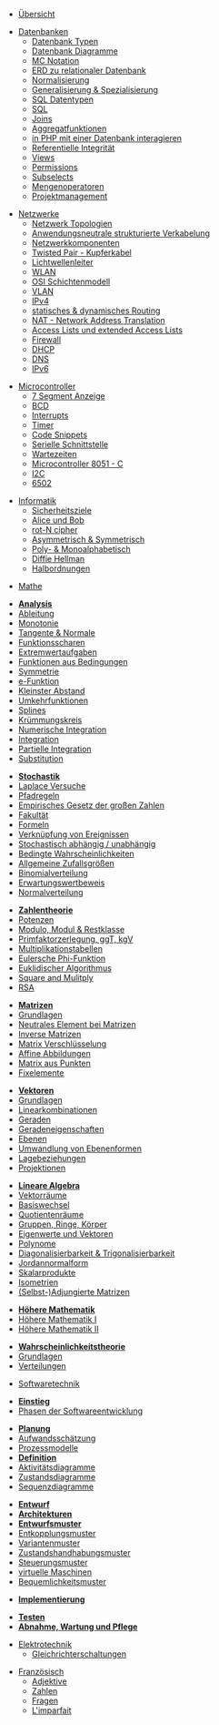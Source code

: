 * [Übersicht](/)
<!-- /// [db-db] -->
* [Datenbanken](/db/db)
  * [Datenbank Typen](/db/datenbank_typen.md)
  * [Datenbank Diagramme](db/diagramme.md)
  * [MC Notation](db/mc_notation.md)
  * [ERD zu relationaler Datenbank](db/erd_zu_db.md)
  * [Normalisierung](db/normalisierung.md)
  * [Generalisierung & Spezialisierung](db/generalisierung_spezialisierung.md)
  * [SQL Datentypen](db/datentypen.md)
  * [SQL](db/sql.md)
  * [Joins](db/joins.md)
  * [Aggregatfunktionen](db/aggregatfunktionen.md)
  * [in PHP mit einer Datenbank interagieren](db/php_db_interaktionen.md)
  * [Referentielle Integrität](db/referentielle_integrität.md)
  * [Views](db/views.md)
  * [Permissions](db/permissions.md)
  * [Subselects](db/subselects.md)
  * [Mengenoperatoren](db/mengenoperatoren.md)
  * [Projektmanagement](db/projektmanagement.md)
<!-- /// [db-db] -->
<!-- /// [netzwerke-netzwerke] -->
* [Netzwerke](/netzwerke/netzwerke)
  * [Netzwerk Topologien](/netzwerke/topologien.md)
  * [Anwendungsneutrale strukturierte Verkabelung](/netzwerke/strukturierte_verkabelung.md)
  * [Netzwerkkomponenten](/netzwerke/netzwerkkomponenten.md)
  * [Twisted Pair - Kupferkabel](/netzwerke/twisted_pair.md)
  * [Lichtwellenleiter](/netzwerke/lwl.md)
  * [WLAN](/netzwerke/wlan.md)
  * [OSI Schichtenmodell](/netzwerke/osi_schichtenmodell.md)
  * [VLAN](/netzwerke/vlan.md)
  * [IPv4](/netzwerke/ipv4.md)
  * [statisches & dynamisches Routing](/netzwerke/routing.md)
  * [NAT - Network Address Translation](/netzwerke/nat.md)
  * [Access Lists und extended Access Lists](/netzwerke/acl.md)
  * [Firewall](/netzwerke/firewall.md)
  * [DHCP](/netzwerke/dhcp.md)
  * [DNS](/netzwerke/dns.md)
  * [IPv6](/netzwerke/ipv6.md)
<!-- /// [netzwerke-netzwerke] -->
<!-- /// [microcontroller-microcontroller] -->
* [Microcontroller](microcontroller/microcontroller)
  * [7 Segment Anzeige](/microcontroller/7segment.md)
  * [BCD](/microcontroller/bcd.md)
  * [Interrupts](/microcontroller/interrupts.md)
  * [Timer](/microcontroller/timer.md)
  * [Code Snippets](/microcontroller/code_snippets.md)
  * [Serielle Schnittstelle](/microcontroller/serielle_schnittstelle.md)
  * [Wartezeiten](/microcontroller/wartezeiten.md)
  * [Microcontroller 8051 - C](/microcontroller/8051-C.md)
  * [I2C](/microcontroller/i2c.md)
  * [6502](/microcontroller/6502.md)
<!-- /// [microcontroller-microcontroller] -->
<!-- /// [informatik-informatik] -->
* [Informatik](informatik/informatik)
  * [Sicherheitsziele](informatik/sicherheitsziele.md)
  * [Alice und Bob](informatik/alice_und_bob.md)
  * [rot-N cipher](informatik/rot-n.md)
  * [Asymmetrisch & Symmetrisch](informatik/a_symmetrisch.md)
  * [Poly- & Monoalphabetisch](informatik/poly_mono_alphabetisch.md)
  * [Diffie Hellman](informatik/diffie_hellman.md)
  * [Halbordnungen](informatik/halbordnung.md)
<!-- /// [informatik-informatik] -->
<!-- /// [mathe-mathe] -->
* [Mathe](/mathe/mathe)
<!-- /// [mathe-analysis] -->
  * [**Analysis**](mathe/analysis.md)
  * [Ableitung](mathe/ableitung.md)
  * [Monotonie](mathe/monotonie.md)
  * [Tangente & Normale](mathe/tangente_normale.md)
  * [Funktionsscharen](mathe/funktionsscharen.md)
  * [Extremwertaufgaben](mathe/extremwertaufgaben.md)
  * [Funktionen aus Bedingungen](mathe/funktionen_aus_bedingungen.md)
  * [Symmetrie](mathe/symmetrie.md)
  * [e-Funktion](mathe/e-funktion.md)
  * [Kleinster Abstand](mathe/kleinster_abstand.md)
  * [Umkehrfunktionen](mathe/umkehrfunktionen.md)
  * [Splines](mathe/splines.md)
  * [Krümmungskreis](mathe/krümmungskreis.md)
  * [Numerische Integration](mathe/numerische_integration.md)
  * [Integration](mathe/integration.md)
  * [Partielle Integration](mathe/partielle_integration.md)
  * [Substitution](mathe/substitution.md)
<!-- /// [mathe-analysis] -->
<!-- /// [mathe-stochastik] -->
  * [**Stochastik**](/mathe/stochastik.md)
  * [Laplace Versuche](mathe/laplace.md)
  * [Pfadregeln](mathe/pfadregeln.md)
  * [Empirisches Gesetz der großen Zahlen](mathe/empirisches_gesetz_der_großen_zahlen.md)
  * [Fakultät](mathe/factorial.md)
  * [Formeln](mathe/stochastik_formeln.md)
  * [Verknüpfung von Ereignissen](mathe/verknüpfung_von_ereignissen.md)
  * [Stochastisch abhängig / unabhängig](mathe/stochastisch_abhängig_unabhängig.md)
  * [Bedingte Wahrscheinlichkeiten](/mathe/bedingte_wahrscheinlichkeiten.md)
  * [Allgemeine Zufallsgrößen](mathe/zufallsgrößen.md)
  * [Binomialverteilung](/mathe/binomialverteilung.md)
  * [Erwartungswertbeweis](mathe/erwartungswertbeweis.md)
  * [Normalverteilung](/mathe/normalverteilung.md)
<!-- /// [mathe-stochastik] -->
<!-- /// [mathe-zahlentheorie] -->
  * [**Zahlentheorie**](/mathe/zahlentheorie.md)
  * [Potenzen](mathe/potenzen.md)
  * [Modulo, Modul & Restklasse](mathe/modulo_modul_restklasse.md)
  * [Primfaktorzerlegung, ggT, kgV](mathe/primfaktorzerlegung_ggt_kgv.md)
  * [Multiplikationstabellen](mathe/multiplikationstabellen.md)
  * [Eulersche Phi-Funktion](mathe/phi.md)
  * [Euklidischer Algorithmus](mathe/euklidischer_algorithmus.md)
  * [Square and Mulitply](mathe/square_and_multiply.md)
  * [RSA](mathe/rsa.md)
<!-- /// [mathe-zahlentheorie] -->
<!-- /// [mathe-matrizen] -->
  * [**Matrizen**](/mathe/matrizen.md)
  * [Grundlagen](mathe/matrix_grundlagen.md)
  * [Neutrales Element bei Matrizen](mathe/matrix_neutrales_element.md)
  * [Inverse Matrizen](mathe/matrix_inverse.md)
  * [Matrix Verschlüsselung](mathe/matrix_verschluesselung.md)
  * [Affine Abbildungen](mathe/affine_abbildungen.md)
  * [Matrix aus Punkten](mathe/abbildungsmatrix_aus_punkten.md)
  * [Fixelemente](/mathe/fixelemente.md)
<!-- /// [mathe-matrizen] -->
<!-- /// [mathe-vektoren] -->
  * [**Vektoren**](/mathe/vektoren.md)
  * [Grundlagen](mathe/vektor_grundlagen.md)
  * [Linearkombinationen](/mathe/linearkombinationen.md)
  * [Geraden](/mathe/geraden.md)
  * [Geradeneigenschaften](/mathe/geradeneigenschaften.md)
  * [Ebenen](/mathe/ebenen.md)
  * [Umwandlung von Ebenenformen](/mathe/ebenenformumwandlungen.md)
  * [Lagebeziehungen](/mathe/lagebeziehungen.md)
  * [Projektionen](/mathe/projektionen.md)
<!-- /// [mathe-vektoren] -->
<!-- /// [mathe-lineare-algebra] -->
  * [**Lineare Algebra**](/mathe/lineare_algebra.md)
  * [Vektorräume](/mathe/vektorräume.md)
  * [Basiswechsel](/mathe/basiswechsel.md)
  * [Quotientenräume](/mathe/quotientenraum.md)
  * [Gruppen, Ringe, Körper](/mathe/gruppen_ringe_körper.md)
  * [Eigenwerte und Vektoren](/mathe/eigenwerte_vektoren.md)
  * [Polynome](/mathe/polynome.md)
  * [Diagonalisierbarkeit & Trigonalisierbarkeit](/mathe/diagonalisierbarkeit_trigonalisierbarkeit.md)
  * [Jordannormalform](/mathe/jordannormalform.md)
  * [Skalarprodukte](/mathe/skalarprodukte.md)
  * [Isometrien](/mathe/isometrien.md)
  * [(Selbst-)Adjungierte Matrizen](/mathe/adjungierte_matrizen.md)
<!-- /// [ mathe-lineare-algebra] -->
<!-- /// [mathe-höhere-mathematik] -->
  * [**Höhere Mathematik**](/mathe/höhere_mathematik.md)
  * [Höhere Mathematik I](/mathe/höhere_mathematik_1.md)
  * [Höhere Mathematik II](/mathe/höhere_mathematik_2.md)
<!-- /// [mathe-höhere-mathematik] -->
<!-- /// [mathe-wahrscheinlichkeitstheorie] -->
  * [**Wahrscheinlichkeitstheorie**](/mathe/wahrscheinlichkeitstheorie.md)
  * [Grundlagen](/mathe/wt_grundlagen.md)
  * [Verteilungen](/mathe/verteilungen.md)
<!-- /// [mathe-wahrscheinlichkeitstheorie] -->
<!-- /// [mathe-mathe] -->
<!-- /// [swt-swt] -->
* [Softwaretechnik](/swt/swt)
<!-- /// [swt-einstieg] -->
  * [**Einstieg**](/swt/einstieg.md)
  * [Phasen der Softwareentwicklung](/swt/phasen.md)
<!-- /// [swt-einstieg] -->
<!-- /// [swt-planung] -->
  * [**Planung**](/swt/planung.md)
  * [Aufwandsschätzung](/swt/aufwandsschätzung.md)
  * [Prozessmodelle](/swt/prozessmodelle.md)
  * [**Definition**](/swt/definition.md)
  * [Aktivitätsdiagramme](/swt/aktivitätsdiagramme.md)
  * [Zustandsdiagramme](/swt/zustandsdiagramme.md)
  * [Sequenzdiagramme](/swt/sequenzdiagramme.md)
<!-- /// [swt-planung] -->
<!-- /// [swt-entwurf] -->
  * [**Entwurf**](/swt/entwurf.md)
  * [**Architekturen**](/swt/architekturen.md)
  * [**Entwurfsmuster**](/swt/entwurfsmuster.md)
  * [Entkopplungsmuster](/swt/entkopplungsmuster.md)
  * [Variantenmuster](/swt/variantenmuster.md)
  * [Zustandshandhabungsmuster](/swt/zustandshandhabungsmuster.md)
  * [Steuerungsmuster](/swt/steuerungsmuster.md)
  * [virtuelle Maschinen](/swt/virtuelle_maschinen.md)
  * [Bequemlichkeitsmuster](/swt/bequemlichkeitsmuster.md)
<!-- /// [swt-entwurf] -->
<!-- /// [swt-implementierung] -->
  * [**Implementierung**](/swt/implementierung.md)
<!-- /// [swt-implementierung] -->
<!-- /// [swt-testen-wartung-pflege] -->
  * [**Testen**](/swt/testen.md)
  * [**Abnahme, Wartung und Pflege**](/swt/abnahme_wartung_und_pflege.md)
<!-- /// [swt-testen-wartung-pflege] -->
<!-- /// [swt-swt] -->
<!-- /// [etk-etk] -->
* [Elektrotechnik](/etk/etk)
  * [Gleichrichterschaltungen](etk/gleichrichterschaltungen.md)
<!-- /// [etk-etk] -->
<!-- /// [französisch-französisch] -->
* [Französisch](/französisch/französisch)
  * [Adjektive](/französisch/adjektive.md)
  * [Zahlen](/französisch/zahlen.md)
  * [Fragen](/französisch/fragen.md)
  * [L'imparfait](/französisch/imperfekt.md)
<!-- /// [französisch-französisch] -->
